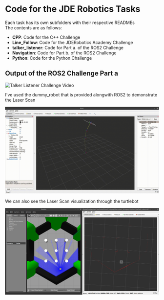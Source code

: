 # Code for the JDE Robotics Tasks
Each task has its own subfolders with their respective READMEs  
The contents are as follows:
- **CPP**: Code for the C++ Challenge
- **Line_Follow**: Code for the JDERobotics Academy Challenge
- **talker_listener**: Code for Part a. of the ROS2 Challenge
- **Navigation**: Code for Part b. of the ROS2 Challenge
- **Python**: Code for the Python Challenge



## Output of the ROS2 Challenge Part a
![Talker Listener Challenge Video](assets/ROS2_Talker_Listener.gif)

I've used the dummy_robot that is provided alongwith ROS2 to demonstrate the Laser Scan

![Laser Scan Challenge Video](assets/Laser_Scan.gif)

We can also see the Laser Scan visualization through the turtlebot

![Laser Viz](assets/Laser_Viz_Turtle.png)
